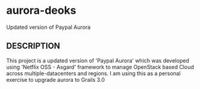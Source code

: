# aurora-deoks
Updated version of Paypal Aurora

## DESCRIPTION

This project is a updated version of 'Paypal Aurora' which was developed using 'Netflix OSS - Asgard' framework to manage OpenStack based Cloud across multiple-datacenters and regions. I am using this as a personal exercise to upgrade aurora to Grails 3.0
